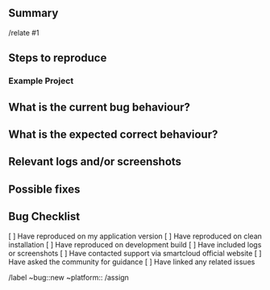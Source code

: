 ## Summary

<!-- Summarize the bug encountered concisely -->

<!-- If the issue is related to any other issue, please link it here -->
/relate #1

## Steps to reproduce

<!-- How one can reproduce the issue - this is very important -->

### Example Project

<!-- If possible, please create an example project here on GitLab.com that exhibits the problematic behaviour, and link to it here in the bug report

If you are using an older version of GitLab, this will also determine whether the bug has been fixed in a more recent version -->


## What is the current bug behaviour?

<!-- What actually happens -->


## What is the expected correct behaviour?

<!-- What you should see instead -->


## Relevant logs and/or screenshots

<!-- Paste any relevant logs - please use code blocks ``` to format console output,
logs, and code as it's very hard to read otherwise. -->


## Possible fixes

<!-- If you can, link to the line of code that might be responsible for the problem -->

## Bug Checklist

[ ] Have reproduced on my application version
[ ] Have reproduced on clean installation
[ ] Have reproduced on development build
[ ] Have included logs or screenshots
[ ] Have contacted support via smartcloud official website
[ ] Have asked the community for guidance
[ ] Have linked any related issues

/label ~bug::new ~platform::
/assign <!--@tgtmedialtd/smartcloud/frontend--> <!--@tgtmedialtd/smartcloud/central--> <!--@tgtmedialtd/smartcloud/application--> <!--@tgtmedialtd/smartcloud/security--> <!--@tgtmedialtd/smartcloud/extensions-->
